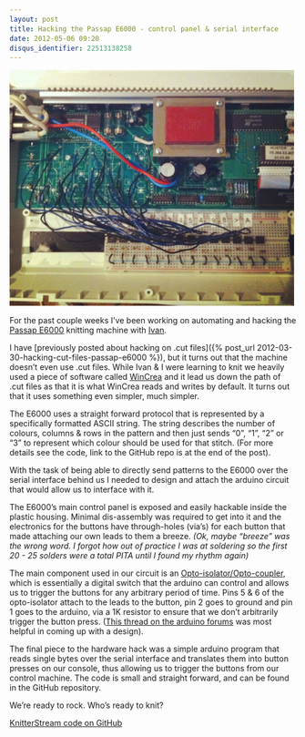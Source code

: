 ```yaml
---
layout: post
title: Hacking the Passap E6000 - control panel & serial interface
date: 2012-05-06 09:20
disqus_identifier: 22513138258
---
```


![Hacked Passap E6000 Control Panel](/assets/knitterstream/control-panel.jpg)

For the past couple weeks I’ve been working on automating and hacking the [Passap E6000](http://www.knittingmachinemuseum.com/Passap_E6000.php) knitting machine with [Ivan](http://www.ivansharko.com/).

I have [previously posted about hacking on .cut files]({% post_url 2012-03-30-hacking-cut-files-passap-e6000 %}), but it turns out that the machine doesn’t even use .cut files. While Ivan & I were learning to knit we heavily used a piece of software called [WinCrea](http://www.offthestreet.net/Win_Crea/WiCrDwnl.php) and it lead us down the path of .cut files as that it is what WinCrea reads and writes by default. It turns out that it uses something even simpler, much simpler.

The E6000 uses a straight forward protocol that is represented by a specifically formatted ASCII string. The string describes the number of colours, columns & rows in the pattern and then just sends “0”, “1”, “2” or “3” to represent which colour should be used for that stitch. (For more details see the code, link to the GitHub repo is at the end of the post).

With the task of being able to directly send patterns to the E6000 over the serial interface behind us I needed to design and attach the arduino circuit that would allow us to interface with it.

The E6000’s main control panel is exposed and easily hackable inside the plastic housing. Minimal dis-assembly was required to get into it and the electronics for the buttons have through-holes (via’s) for each button that made attaching our own leads to them a breeze. *(Ok, maybe “breeze” was the wrong word. I forgot how out of practice I was at soldering so the first 20 - 25 solders were a total PITA until I found my rhythm again)*

The main component used in our circuit is an [Opto-isolator/Opto-coupler](http://en.wikipedia.org/wiki/Opto-isolator), which is essentially a digital switch that the arduino can control and allows us to trigger the buttons for any arbitrary period of time. Pins 5 & 6 of the opto-isolator attach to the leads to the button, pin 2 goes to ground and pin 1 goes to the arduino, via a 1K resistor to ensure that we don’t arbitrarily trigger the button press. ([This thread on the arduino forums](http://www.arduino.cc/cgi-bin/yabb2/YaBB.pl?num=1217077559) was most helpful in coming up with a design).

The final piece to the hardware hack was a simple arduino program that reads single bytes over the serial interface and translates them into button presses on our console, thus allowing us to trigger the buttons from our control machine. The code is small and straight forward, and can be found in the GitHub repository.

We’re ready to rock. Who’s ready to knit?

[KnitterStream code on GitHub](https://github.com/borgstrom/KnitterStream)
